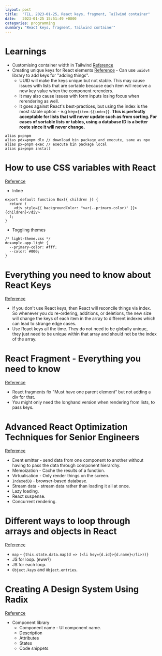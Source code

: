 ```yaml
---
layout: post
title:  "TIL, 2023-01-25, React keys, fragment, Tailwind container"
date:   2023-01-25 15:51:49 +0800
categories: programming
summary: "React keys, fragment, Tailwind container"
---
```


# Learnings

- Customising container width in Tailwind [Reference](https://stefvanlooveren.me/blog/custom-container-width-tailwind-css)
- Creating unique keys for React elements [Reference](https://blog.devgenius.io/the-quicky-lazy-but-effective-way-to-create-unique-keys-for-react-elements-e45d574028a3) - Can use `uuidv4` library to add keys for "adding things".
  - UUID will make the keys unique but not stable. This may cause issues with lists that are sortable because each item will receive a new key value when the component rerenders.
  - It may also cause issues with form inputs losing focus when rerendering as well.
  - It goes against React's best-practices, but using the index is the most stable option - e.g key={`item-${index}`}. **This is perfectly acceptable for lists that will never update such as from sorting. For cases of sortable lists or tables, using a database ID is a better route since it will never change.**

```
alias p=pnpm
alias pdx=pnpm dlx // download bin package and execute, same as npx
alias px=pnpm exec // execute bin package local
alias pi=pnpm install
```


# How to use CSS variables with React
[Reference](https://atomizedobjects.com/blog/react/how-to-use-css-variables-with-react/)

- Inline

```
export default function Box({ children }) {
  return (
    <div style={{ backgroundColor: "var(--primary-color)" }}>{children}</div>
  );
}
```

- Toggling themes

```
/* light-theme.css */
#example-app.light {
  --primary-color: #fff;
  --color: #000;
}
```

# Everything you need to know about React Keys
[Reference](https://atomizedobjects.com/blog/react/everything-you-need-to-know-about-react-keys/)

- If you don't use React keys, then React will reconcile things via index. So whenever you do re-ordering, additions, or deletions, the new size will change the keys of each item in the array to different indexes which can lead to strange edge cases.
- Use React keys all the time. They do not need to be globally unique, they just need to be unique within that array and should not be the index of the array.

# React Fragment - Everything you need to know
[Reference](https://atomizedobjects.com/blog/react/react-fragment/)

- React fragments fix "Must have one parent element" but not adding a div for that.
- You might only need the longhand version when rendering from lists, to pass keys.

# Advanced React Optimization Techniques for Senior Engineers
[Reference](https://asimzaidi.medium.com/advanced-react-optimization-techniques-for-senior-engineers-dafd2cac7883)

- Event emitter - send data from one component to another without having to pass the data through component hierarchy.
- Memoization - Cache the results of a function.
- Virtualisation - Only render things on the screen.
- `IndexedDB` - browser-based database.
- Stream data - stream data rather than loading it all at once.
- Lazy loading.
- React suspense.
- Concurrent rendering.

# Different ways to loop through arrays and objects in React
[Reference](https://medium.com/how-to-react/different-ways-to-loop-through-arrays-and-objects-in-react-39bcd870ccf)

- `map` - `{this.state.data.map(d => (<li key={d.id}>{d.name}</li>))}`
- JS for loop. (eww?)
- JS for each loop.
- `Object.keys` and `Object.entries`.

# Creating A Design System Using Radix
[Reference](https://blog.openreplay.com/creating-a-design-system-with-radix/)

- Component library
  - Component name - UI component name.
  - Description
  - Attributes
  - States
  - Code snippets
